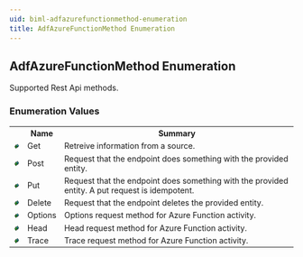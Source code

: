 ```yaml
---
uid: biml-adfazurefunctionmethod-enumeration
title: AdfAzureFunctionMethod Enumeration
---
```


## AdfAzureFunctionMethod Enumeration

<div class="LanguageSummary"><div class ="SummaryItem">Supported Rest Api methods.</div></div>
<div class="EnumValueGroup">

### Enumeration Values

<table id="EnumValue" class="MemberList"><tbody><tr><th class="MemberTypeIconColumnHeader">&nbsp;</th><th class="MemberNameColumnHeader">Name</th><th class="MemberSummaryColumnHeader">Summary</th></tr><tr class="cd0"><td align="center" class="MemberTypeIcon"><img src="enumValue.png"></img></td><td class="MemberName">Get</td><td class="MemberSummary"><div class ="SummaryItem">Retreive information from a source.</div></td></tr><tr class="cd1"><td align="center" class="MemberTypeIcon"><img src="enumValue.png"></img></td><td class="MemberName">Post</td><td class="MemberSummary"><div class ="SummaryItem">Request that the endpoint does something with the provided entity.</div></td></tr><tr class="cd0"><td align="center" class="MemberTypeIcon"><img src="enumValue.png"></img></td><td class="MemberName">Put</td><td class="MemberSummary"><div class ="SummaryItem">Request that the endpoint does something with the provided entity. A put request is idempotent.</div></td></tr><tr class="cd1"><td align="center" class="MemberTypeIcon"><img src="enumValue.png"></img></td><td class="MemberName">Delete</td><td class="MemberSummary"><div class ="SummaryItem">Request that the endpoint deletes the provided entity.</div></td></tr><tr class="cd0"><td align="center" class="MemberTypeIcon"><img src="enumValue.png"></img></td><td class="MemberName">Options</td><td class="MemberSummary"><div class ="SummaryItem">Options request method for Azure Function activity.</div></td></tr><tr class="cd1"><td align="center" class="MemberTypeIcon"><img src="enumValue.png"></img></td><td class="MemberName">Head</td><td class="MemberSummary"><div class ="SummaryItem">Head request method for Azure Function activity.</div></td></tr><tr class="cd0"><td align="center" class="MemberTypeIcon"><img src="enumValue.png"></img></td><td class="MemberName">Trace</td><td class="MemberSummary"><div class ="SummaryItem">Trace request method for Azure Function activity.</div></td></tr></tbody></table>
</div>